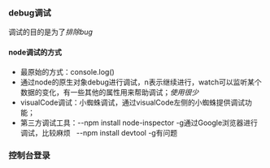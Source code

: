 ### debug调试  
调试的目的是为了*排除bug*  

#### node调试的方式  
* 最原始的方式：console.log() 
* 通过node的原生对象debug进行调试，n表示继续进行，watch可以监听某个数据的变化，有一些其他的属性用来帮助调试；*使用很少*  
* visualCode调试：小蜘蛛调试，通过visualCode左侧的小蜘蛛提供调试功能；  
* 第三方调试工具：--npm install node-inspector  -g通过Google浏览器进行调试，比较麻烦    --npm install devtool -g有问题


### 控制台登录  
> 

